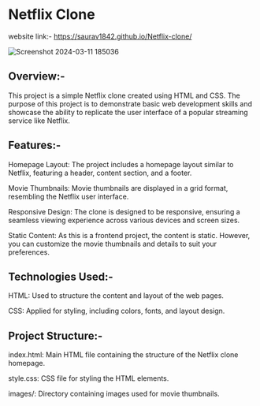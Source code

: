 # Netflix Clone

website link:- https://saurav1842.github.io/Netflix-clone/

![Screenshot 2024-03-11 185036](https://github.com/saurav1842/Netflix-clone/assets/115726119/c094d41f-fdf8-43de-b4f5-9ec27d51c20a)


## Overview:-
This project is a simple Netflix clone created using HTML and CSS. The purpose of this project is to demonstrate basic web development skills and showcase the ability to replicate the user interface of a popular streaming service like Netflix.

## Features:-
Homepage Layout: The project includes a homepage layout similar to Netflix, featuring a header, content section, and a footer.

Movie Thumbnails:  Movie thumbnails are displayed in a grid format, resembling the Netflix user interface.

Responsive Design: The clone is designed to be responsive, ensuring a seamless viewing experience across various devices and screen sizes.

Static Content: As this is a frontend project, the content is static. However, you can customize the movie thumbnails and details to suit your preferences.

## Technologies Used:-
HTML: Used to structure the content and layout of the web pages.

CSS: Applied for styling, including colors, fonts, and layout design.

## Project Structure:-
index.html: Main HTML file containing the structure of the Netflix clone homepage.

style.css: CSS file for styling the HTML elements.

images/: Directory containing images used for movie thumbnails.
